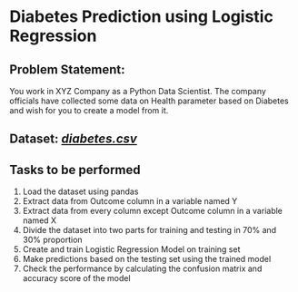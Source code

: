 # Diabetes Prediction using Logistic Regression

## Problem Statement:
    
You work in XYZ Company as a Python Data Scientist. The company officials have collected some data on
Health parameter based on Diabetes and wish for you to create a model from it.

## Dataset:  _[diabetes.csv](https://www.kaggle.com/datasets/saurabh00007/diabetescsv)_

## Tasks to be performed

1. Load the dataset using pandas
2. Extract data from Outcome column in a variable named Y
3. Extract data from every column except Outcome column in a variable named X
4. Divide the dataset into two parts for training and testing in 70% and 30% proportion
5. Create and train Logistic Regression Model on training set
6. Make predictions based on the testing set using the trained model
7. Check the performance by calculating the confusion matrix and accuracy score of the model
